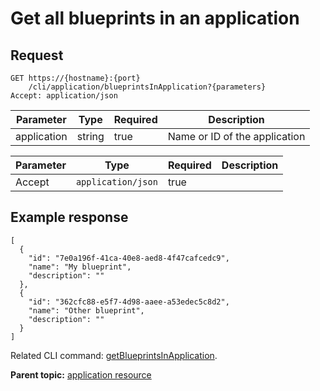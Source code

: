 # Get all blueprints in an application

## Request

```
GET https://{hostname}:{port}
    /cli/application/blueprintsInApplication?{parameters}
Accept: application/json

```

|Parameter|Type|Required|Description|
|---------|----|--------|-----------|
|application|string|true|Name or ID of the application|

|Parameter|Type|Required|Description|
|---------|----|--------|-----------|
|Accept|`application/json`|true| |

## Example response

```
[
  {
    "id": "7e0a196f-41ca-40e8-aed8-4f47cafcedc9",
    "name": "My blueprint",
    "description": ""
  },
  {
    "id": "362cfc88-e5f7-4d98-aaee-a53edec5c8d2",
    "name": "Other blueprint",
    "description": ""
  }
]
```

Related CLI command: [getBlueprintsInApplication](udclient_getblueprintsinapplication.md).

**Parent topic:** [application resource](../../com.ibm.udeploy.api.doc/topics/rest_cli_application.md)

